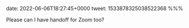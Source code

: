 date: 2022-06-06T18:27:45+0000
tweet: 1533878325038522368
%%%

Please can I have handoff for Zoom too?
